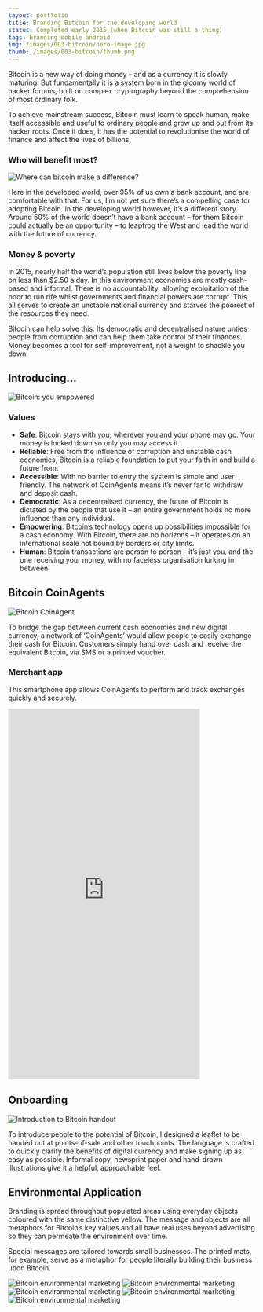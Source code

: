 ```yaml
---
layout: portfolio
title: Branding Bitcoin for the developing world
status: Completed early 2015 (when Bitcoin was still a thing)
tags: branding mobile android
img: /images/003-bitcoin/hero-image.jpg
thumb: /images/003-bitcoin/thumb.png
---
```


Bitcoin is a new way of doing money – and as a currency it is slowly maturing. But fundamentally it is a system born in the gloomy world of hacker forums, built on complex cryptography beyond the comprehension of most ordinary folk.

To achieve mainstream success, Bitcoin must learn to speak human, make itself accessible and useful to ordinary people and grow up and out from its hacker roots. Once it does, it has the potential to revolutionise the world of finance and affect the lives of billions.

### Who will benefit most?

<div>
<img src="/images/003-bitcoin/developed-land.png" alt="Where can bitcoin make a difference?" class="full">
</div>

Here in the developed world, over 95% of us own a bank account, and are comfortable with that. For us, I’m not yet sure there’s a compelling case for adopting Bitcoin. In the developing world however, it’s a different story. Around 50% of the world doesn’t have a bank account – for them Bitcoin could actually be an opportunity – to leapfrog the West and lead the world with the future of currency.

### Money & poverty
In 2015, nearly half the world’s population still lives below the poverty line on less than $2.50 a day. In this environment economies are mostly cash-based and informal. There is no accountability, allowing exploitation of the poor to run rife whilst governments and financial powers are corrupt. This all serves to create an unstable national currency and starves the poorest of the resources they need.

Bitcoin can help solve this. Its democratic and decentralised nature unties people from corruption and can help them take control of their finances. Money becomes a tool for self-improvement, not a weight to shackle you down.

## Introducing…
![Bitcoin: you empowered](/images/003-bitcoin/bitcoin-banner.png)


### Values

- **Safe**: Bitcoin stays with you; wherever you and your phone may go. Your money is locked down so only you may access it.
- **Reliable**: Free from the influence of corruption and unstable cash economies, Bitcoin is a reliable foundation to put your faith in and build a future from.
- **Accessible**:
With no barrier to entry the system is simple and user friendly. The network of CoinAgents means it’s never far to withdraw and deposit cash.
- **Democratic**:
As a decentralised currency, the future of Bitcoin is dictated by the people that use it – an entire government holds no more influence than any individual.
- **Empowering**:
Bitcoin’s technology opens up possibilities impossible for a cash economy. With Bitcoin, there are no horizons – it operates on an international scale not bound by borders or city limits.
- **Human**:
Bitcoin transactions are person to person – it’s just you, and the one receiving your money, with no faceless organisation lurking in between.


## Bitcoin CoinAgents

![Bitcoin CoinAgent](/images/003-Bitcoin/shopfront.jpg)

To bridge the gap between current cash economies and new digital currency, a network of ‘CoinAgents’ would allow people to easily exchange their cash for Bitcoin. Customers simply hand over cash and receive the equivalent Bitcoin, via SMS or a printed voucher.

### Merchant app
This smartphone app allows CoinAgents to perform and track exchanges quickly and securely.

<iframe src="https://marvelapp.com/19fa5f7?emb=1" width="390" height="755" allowTransparency="true" frameborder="0"></iframe>


## Onboarding

<div>
<img src="/images/003-Bitcoin/leaflet.jpg" alt="Introduction to Bitcoin handout" class="wide">
</div>

To introduce people to the potential of Bitcoin, I designed a leaflet to be handed out at points-of-sale and other touchpoints. The language is crafted to quickly clarify the benefits of digital currency and make signing up as easy as possible. Informal copy, newsprint paper and hand-drawn illustrations give it a helpful, approachable feel.


## Environmental Application
Branding is spread throughout populated areas using everyday objects coloured with the same distinctive yellow. The message and objects are all metaphors for Bitcoin’s key values and all have real uses beyond advertising so they can permeate the environment over time.

Special messages are tailored towards small businesses. The printed mats, for example, serve as a metaphor for people literally building their business upon Bitcoin.

<div>
<img src="/images/003-Bitcoin/environmental1.jpg" alt="Bitcoin environmental marketing" class="full">
<img src="/images/003-Bitcoin/environmental2.jpg" alt="Bitcoin environmental marketing" class="full">
<img src="/images/003-Bitcoin/environmental3.jpg" alt="Bitcoin environmental marketing" class="full">
<img src="/images/003-Bitcoin/environmental4.jpg" alt="Bitcoin environmental marketing" class="full">
<img src="/images/003-Bitcoin/environmental5.jpg" alt="Bitcoin environmental marketing" class="full">
</div>